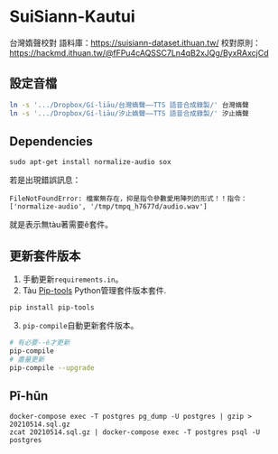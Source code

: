 # SuiSiann-Kautui
台灣媠聲校對
語料庫：https://suisiann-dataset.ithuan.tw/
校對原則：https://hackmd.ithuan.tw/@fFPu4cAQSSC7Ln4qB2xJQg/ByxRAxcjCd


## 設定音檔
```bash
ln -s '.../Dropbox/Gí-liāu/台灣媠聲——TTS 語音合成錄製/' 台灣媠聲
ln -s '.../Dropbox/Gí-liāu/汐止媠聲——TTS 語音合成錄製/' 汐止媠聲
```

## Dependencies

`sudo apt-get install normalize-audio sox`

若是出現錯誤訊息：
```
FileNotFoundError: 檔案無存在，抑是指令參數愛用陣列的形式！！指令：['normalize-audio', '/tmp/tmpq_h7677d/audio.wav']
```
就是表示無tàu著需要ê套件。


## 更新套件版本

1. 手動更新`requirements.in`。
2. Tàu [Pip-tools](https://github.com/jazzband/pip-tools) Python管理套件版本套件.
```
pip install pip-tools
```
3. `pip-compile`自動更新套件版本。
```bash
# 有必要--ê才更新
pip-compile
# 盡量更新
pip-compile --upgrade
````

## Pī-hūn
```
docker-compose exec -T postgres pg_dump -U postgres | gzip > 20210514.sql.gz
zcat 20210514.sql.gz | docker-compose exec -T postgres psql -U postgres
```
